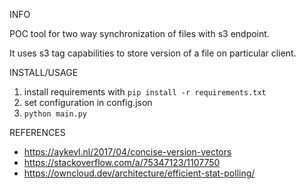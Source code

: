 INFO

POC tool for two way synchronization of files with s3 endpoint.

It uses s3 tag capabilities to store version of a file on particular client.

INSTALL/USAGE

1. install requirements with `pip install -r requirements.txt`
2. set configuration in config.json
3. `python main.py`

REFERENCES
- https://aykevl.nl/2017/04/concise-version-vectors
- https://stackoverflow.com/a/75347123/1107750
- https://owncloud.dev/architecture/efficient-stat-polling/
